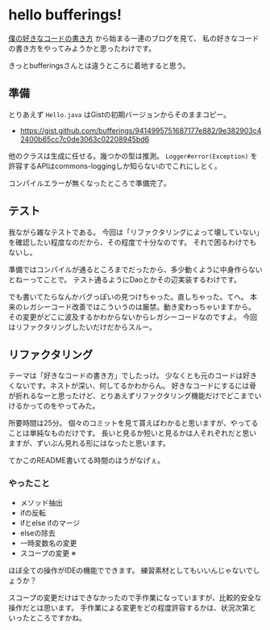 hello bufferings!
==============================

[僕の好きなコードの書き方](http://bufferings.hatenablog.com/entry/2015/05/06/000943) から始まる一連のブログを見て、
私の好きなコードの書き方をやってみようかと思ったわけです。

きっとbufferingsさんとは違うところに着地すると思う。

## 準備

とりあえず `Hello.java` はGistの初期バージョンからそのままコピー。

* https://gist.github.com/bufferings/9414995751687177e882/9e382903c42400b65cc7c0de3063c02208945bd6

他のクラスは生成に任せる。幾つかの型は推測。
`Logger#error(Exception)` を許容するAPIはcommons-loggingしか知らないのでこれにしとく。

コンパイルエラーが無くなったところで準備完了。

## テスト

我ながら雑なテストである。
今回は「リファクタリングによって壊していない」を確認したい程度なのだから、その程度で十分なのです。
それで困るわけでもないし。

準備ではコンパイルが通るところまでだったから、多少動くように中身作らないとねーってことで。
テスト通るようにDaoとかその辺実装するわけです。

でも書いてたらなんかバグっぽいの見つけちゃった。直しちゃった。てへ。
本来のレガシーコード改善ではこういうのは厳禁。動き変わっちゃいますから。
その変更がどこに波及するかわからないからレガシーコードなのですよ。
今回はリファクタリングしたいだけだからスルー。

## リファクタリング

テーマは「好きなコードの書き方」でしたっけ。
少なくとも元のコードは好きくないです。ネストが深い、何してるかわからん。
好きなコードにするには骨が折れるなーと思ったけど、とりあえずリファクタリング機能だけでどこまでいけるかってのをやってみた。

所要時間は25分。
個々のコミットを見て貰えばわかると思いますが、やってることは単純なものだけです。
長いと見るか短いと見るかは人それぞれだと思いますが、ずいぶん見れる形にはなったと思います。

てかこのREADME書いてる時間のほうがなげぇ。

### やったこと

* メソッド抽出
* ifの反転
* ifとelse ifのマージ
* elseの除去
* 一時変数名の変更
* スコープの変更 ※

ほぼ全ての操作がIDEの機能でできます。
練習素材としてもいいんじゃないでしょうか？

スコープの変更だけはできなかったので手作業になっていますが、比較的安全な操作だとは思います。
手作業による変更をどの程度許容するかは、状況次第といったところですかね。
